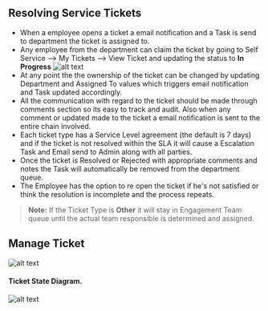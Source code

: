 Resolving Service Tickets
-----

 - When a employee opens a ticket a email notification and a Task is send to department the ticket is assigned to.
 - Any employee from the department can claim the ticket by going to Self Service --> My Tickets --> View Ticket and updating the status to **In Progress**
![alt text](../../images/selfservice/view-service-tickets.png "Self Service")
 - At any point the the ownership of the ticket can be changed by updating Department and Assigned To values which triggers email notification and Task updated accordingly.
 - All the communication with regard to the ticket should be made through comments section so its easy to track and audit. Also when any comment or updated made to the ticket a email notification is sent to the entire chain involved.
 - Each ticket type has a Service Level agreement (the default is 7 days) and if the ticket is not resolved within the SLA it will cause a Escalation Task and Email send to Admin along with all parties.
 - Once the ticket is Resolved or Rejected with appropriate comments and notes the Task will automatically be removed from the department queue.
 - The Employee has the option to re open the ticket if he's not satisfied or think the resolution is incomplete and the process repeats.
> **Note:** If the Ticket Type is **Other** it will stay in Engagement Team queue until the actual team responsible is determined and assigned.

Manage Ticket
-----

![alt text](../../images/selfservice/manage-tickets.png "Self Service")

#### Ticket State Diagram.


![alt text](../../images/selfservice/self-service-state-diagram.png "Self Service")